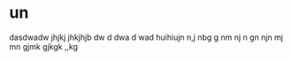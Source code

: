 # un
dasdwadw jhjkj jhkjhjb dw d dwa d wad huihiujn  n,j nbg g nm nj n gn njn mj mn gjmk gjkgk ,,kg 
